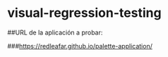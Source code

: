 # visual-regression-testing

##URL de la aplicación a probar:

###https://redleafar.github.io/palette-application/
